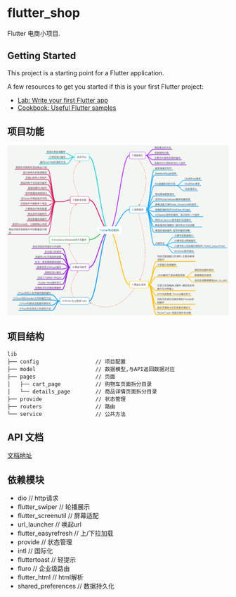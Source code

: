 # flutter_shop

Flutter 电商小项目.

## Getting Started

This project is a starting point for a Flutter application.

A few resources to get you started if this is your first Flutter project:

- [Lab: Write your first Flutter app](https://flutter.dev/docs/get-started/codelab)
- [Cookbook: Useful Flutter samples](https://flutter.dev/docs/cookbook)

## 项目功能
![项目功能](https://raw.githubusercontent.com/leoliew/flutter_shop/master/document/feature.png?token=AA2DVRRMSGL3CNLIGBMES6C5M2VIG)

## 项目结构

```
lib
├── config                  // 项目配置
├── model                   // 数据模型,与API返回数据对应
├── pages                   // 页面
│   ├── cart_page           // 购物车页面拆分目录
│   └── details_page        // 商品详情页面拆分目录
├── provide                 // 状态管理
├── routers                 // 路由
└── service                 // 公共方法
```

## API 文档
[文档地址](https://documenter.getpostman.com/view/363009/SVfKwVR7?version=latest)

## 依赖模块
- dio                       // http请求
- flutter_swiper            // 轮播展示
- flutter_screenutil        // 屏幕适配
- url_launcher              // 唤起url
- flutter_easyrefresh       // 上/下拉加载
- provide                   // 状态管理
- intl                      // 国际化
- fluttertoast              // 轻提示
- fluro                     // 企业级路由
- flutter_html              // html解析
- shared_preferences        // 数据持久化

